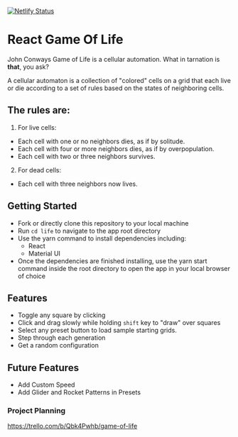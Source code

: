 [![Netlify Status](https://api.netlify.com/api/v1/badges/740f2f30-496d-4e80-a1c1-1c4c8d9a5d40/deploy-status)](https://app.netlify.com/sites/cranky-euclid-a09a7b/deploys)

# React Game Of Life

John Conways Game of Life is a cellular automation.
What in tarnation is  **that**, you ask?

A cellular automaton is a collection of "colored" cells on a grid that each live or die according to a set of rules based on the states of neighboring cells. 

## The rules are:

1. For live cells:
  - Each cell with one or no neighbors dies, as if by solitude.  
  - Each cell with four or more neighbors dies, as if by overpopulation.
  - Each cell with two or three neighbors survives.
2. For dead cells:
  -  Each cell with three neighbors now lives.

## Getting Started
- Fork or directly clone this repository to your local machine
- Run `cd life` to navigate to the app root directory
- Use the yarn command to install dependencies including:
  - React
  - Material UI
- Once the dependencies are finished installing, use the yarn start command inside the root directory to open the app in your local browser of choice

## Features 
- Toggle any square by clicking
- Click and drag slowly while holding `shift` key to "draw" over squares 
- Select any preset button to load sample starting grids.
- Step through each generation 
- Get a random configuration

## Future Features
- Add Custom Speed
- Add Glider and Rocket Patterns in Presets



### Project Planning
https://trello.com/b/Qbk4Pwhb/game-of-life
